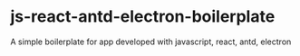 # js-react-antd-electron-boilerplate
A simple boilerplate for app developed with javascript, react, antd, electron
